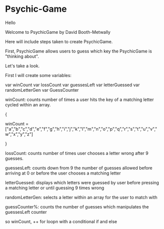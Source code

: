 # Psychic-Game

Hello

Welcome to PsychicGame by David Booth-Metwally

Here will include steps taken to create PsychicGame.

First, PsychicGame allows users to guess which key the PsychicGame is "thinking about".

Let's take a look.

First I will create some variables:

var winCount
var lossCount
var guessesLeft
var letterGuessed
var randomLetterGen
var GuessCounter 

winCount: counts number of times a user hits the key of a matching letter cycled within an array.


{

winCount = ["a","b","c","d","e","f","g","h","i","j","k","l","m","n","o","p","q","r","s","t","u","v","w","x","y","z"]


}




lossCount: counts number of times user chooses a letter wrong after 9 guesses.

guessesLeft: counts down from 9 the number of guesses allowed before arriving at 0 or before the user chooses a matching letter


letterGuessed: displays which letters were guessed by user before pressing a matching letter or until guessing 9 times wrong

randomLetterGen: selects a letter within an array for the user to match with 

guessCounter%: counts the number of guesses which manipulates the guessesLeft counter


so winCount,  ++ for loopn with a conditional if and else






